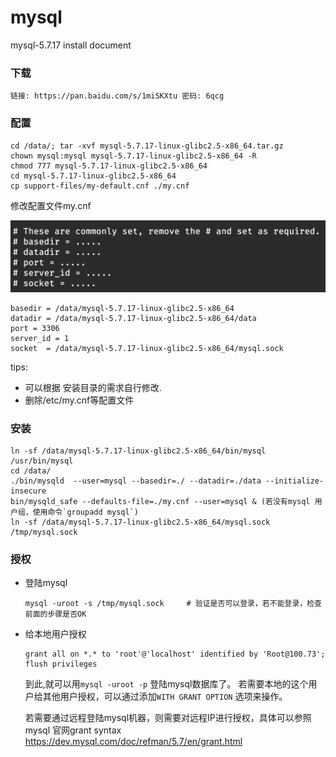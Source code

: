 # mysql
mysql-5.7.17 install document

### 下载

```shell
链接: https://pan.baidu.com/s/1miSKXtu 密码: 6qcg
```

### 配置

```shell
cd /data/; tar -xvf mysql-5.7.17-linux-glibc2.5-x86_64.tar.gz
chown mysql:mysql mysql-5.7.17-linux-glibc2.5-x86_64 -R
chmod 777 mysql-5.7.17-linux-glibc2.5-x86_64
cd mysql-5.7.17-linux-glibc2.5-x86_64
cp support-files/my-default.cnf ./my.cnf
```

修改配置文件my.cnf

![my.cnf](./doc/my.cnf.png)

```shell
basedir = /data/mysql-5.7.17-linux-glibc2.5-x86_64
datadir = /data/mysql-5.7.17-linux-glibc2.5-x86_64/data
port = 3306
server_id = 1
socket  = /data/mysql-5.7.17-linux-glibc2.5-x86_64/mysql.sock
```

tips:
- 可以根据 安装目录的需求自行修改.
- 删除/etc/my.cnf等配置文件

### 安装

```shell
ln -sf /data/mysql-5.7.17-linux-glibc2.5-x86_64/bin/mysql /usr/bin/mysql
cd /data/
./bin/mysqld  --user=mysql --basedir=./ --datadir=./data --initialize-insecure
bin/mysqld_safe --defaults-file=./my.cnf --user=mysql & (若没有mysql 用户组，使用命令`groupadd mysql`)
ln -sf /data/mysql-5.7.17-linux-glibc2.5-x86_64/mysql.sock /tmp/mysql.sock
```

### 授权

- 登陆mysql

  ```shell
  mysql -uroot -s /tmp/mysql.sock	  # 验证是否可以登录，若不能登录，检查前面的步骤是否OK
  ```

- 给本地用户授权

  ```shell
  grant all on *.* to 'root'@'localhost' identified by 'Root@100.73';
  flush privileges
  ```

  到此,就可以用`mysql -uroot -p` 登陆mysql数据库了。
  若需要本地的这个用户给其他用户授权，可以通过添加`WITH GRANT OPTION` 选项来操作。 

  若需要通过远程登陆mysql机器，则需要对远程IP进行授权，具体可以参照mysql 官网grant syntax <https://dev.mysql.com/doc/refman/5.7/en/grant.html>

  ​
